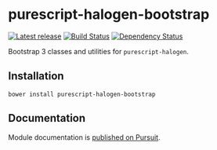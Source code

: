 # purescript-halogen-bootstrap

[![Latest release](http://img.shields.io/bower/v/purescript-halogen-bootstrap.svg)](https://github.com/slamdata/purescript-halogen-bootstrap/releases)
[![Build Status](https://travis-ci.org/slamdata/purescript-halogen-bootstrap.svg?branch=master)](https://travis-ci.org/slamdata/purescript-halogen-bootstrap)
[![Dependency Status](https://www.versioneye.com/user/projects/5620ca2f36d0ab0019000841/badge.svg?style=flat)](https://www.versioneye.com/user/projects/5620ca2f36d0ab0019000841)

Bootstrap 3 classes and utilities for `purescript-halogen`.

## Installation

```
bower install purescript-halogen-bootstrap
```

## Documentation

Module documentation is [published on Pursuit](http://pursuit.purescript.org/packages/purescript-halogen-bootstrap).
